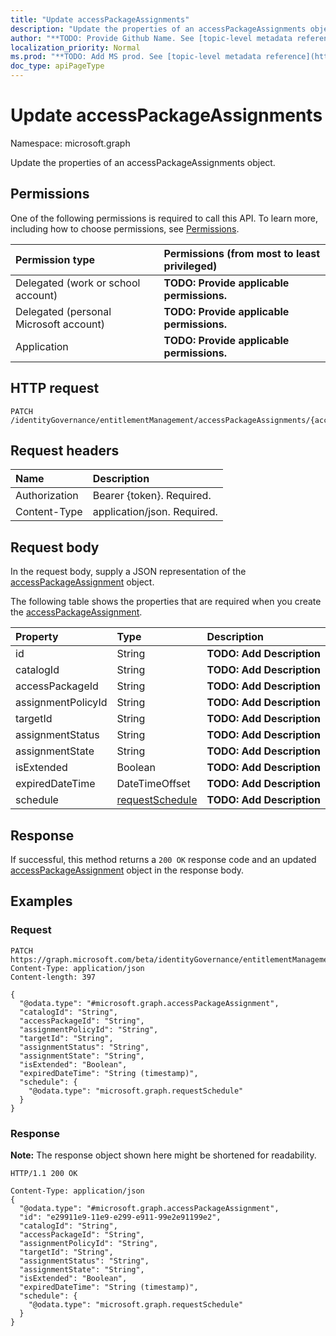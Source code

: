 ```yaml
---
title: "Update accessPackageAssignments"
description: "Update the properties of an accessPackageAssignments object."
author: "**TODO: Provide Github Name. See [topic-level metadata reference](https://msgo.azurewebsites.net/add/document/guidelines/metadata.html#topic-level-metadata)**"
localization_priority: Normal
ms.prod: "**TODO: Add MS prod. See [topic-level metadata reference](https://msgo.azurewebsites.net/add/document/guidelines/metadata.html#topic-level-metadata)**"
doc_type: apiPageType
---
```


# Update accessPackageAssignments
Namespace: microsoft.graph

Update the properties of an accessPackageAssignments object.

## Permissions
One of the following permissions is required to call this API. To learn more, including how to choose permissions, see [Permissions](/graph/permissions-reference).

|Permission type|Permissions (from most to least privileged)|
|:---|:---|
|Delegated (work or school account)|**TODO: Provide applicable permissions.**|
|Delegated (personal Microsoft account)|**TODO: Provide applicable permissions.**|
|Application|**TODO: Provide applicable permissions.**|

## HTTP request

<!-- {
  "blockType": "ignored"
}
-->
``` http
PATCH /identityGovernance/entitlementManagement/accessPackageAssignments/{accessPackageAssignmentId}/accessPackageAssignmentResourceRoles/{accessPackageAssignmentResourceRoleId}/accessPackageAssignments
```

## Request headers
|Name|Description|
|:---|:---|
|Authorization|Bearer {token}. Required.|
|Content-Type|application/json. Required.|

## Request body
In the request body, supply a JSON representation of the [accessPackageAssignment](../resources/accesspackageassignment.md) object.

The following table shows the properties that are required when you create the [accessPackageAssignment](../resources/accesspackageassignment.md).

|Property|Type|Description|
|:---|:---|:---|
|id|String|**TODO: Add Description**|
|catalogId|String|**TODO: Add Description**|
|accessPackageId|String|**TODO: Add Description**|
|assignmentPolicyId|String|**TODO: Add Description**|
|targetId|String|**TODO: Add Description**|
|assignmentStatus|String|**TODO: Add Description**|
|assignmentState|String|**TODO: Add Description**|
|isExtended|Boolean|**TODO: Add Description**|
|expiredDateTime|DateTimeOffset|**TODO: Add Description**|
|schedule|[requestSchedule](../resources/requestschedule.md)|**TODO: Add Description**|



## Response

If successful, this method returns a `200 OK` response code and an updated [accessPackageAssignment](../resources/accesspackageassignment.md) object in the response body.

## Examples

### Request
<!-- {
  "blockType": "request",
  "name": "update_accesspackageassignments"
}
-->
``` http
PATCH https://graph.microsoft.com/beta/identityGovernance/entitlementManagement/accessPackageAssignments/{accessPackageAssignmentId}/accessPackageAssignmentResourceRoles/{accessPackageAssignmentResourceRoleId}/accessPackageAssignments
Content-Type: application/json
Content-length: 397

{
  "@odata.type": "#microsoft.graph.accessPackageAssignment",
  "catalogId": "String",
  "accessPackageId": "String",
  "assignmentPolicyId": "String",
  "targetId": "String",
  "assignmentStatus": "String",
  "assignmentState": "String",
  "isExtended": "Boolean",
  "expiredDateTime": "String (timestamp)",
  "schedule": {
    "@odata.type": "microsoft.graph.requestSchedule"
  }
}
```


### Response
**Note:** The response object shown here might be shortened for readability.
<!-- {
  "blockType": "response",
  "truncated": true
}
-->
``` http
HTTP/1.1 200 OK

Content-Type: application/json
{
  "@odata.type": "#microsoft.graph.accessPackageAssignment",
  "id": "e29911e9-11e9-e299-e911-99e2e91199e2",
  "catalogId": "String",
  "accessPackageId": "String",
  "assignmentPolicyId": "String",
  "targetId": "String",
  "assignmentStatus": "String",
  "assignmentState": "String",
  "isExtended": "Boolean",
  "expiredDateTime": "String (timestamp)",
  "schedule": {
    "@odata.type": "microsoft.graph.requestSchedule"
  }
}
```

